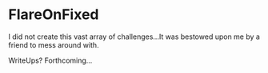 # FlareOnFixed

I did not create this vast array of challenges...It was bestowed upon me by a friend to mess around with.

WriteUps? Forthcoming...
